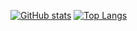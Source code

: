 [![GitHub stats](https://github-readme-stats.vercel.app/api?username=x2late2take)](https://github.com/x2late2take/github-readme-stats)
[![Top Langs](https://github-readme-stats.vercel.app/api/top-langs/?username=x2late2take&layout=compact)](https://github.com/x2late2take/github-readme-stats)
